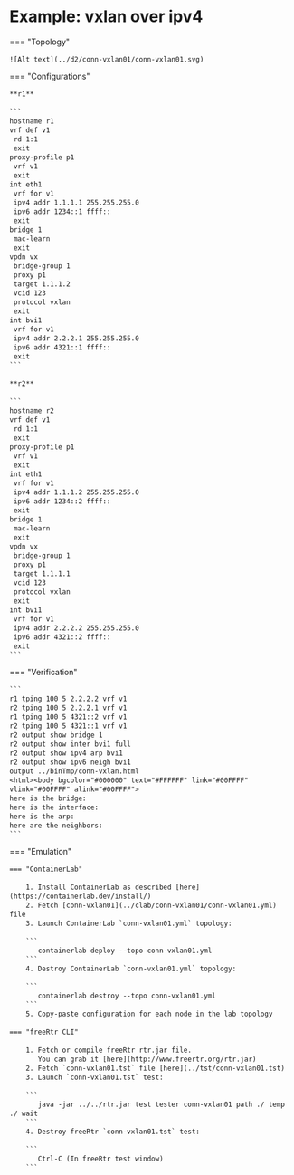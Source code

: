 # Example: vxlan over ipv4

=== "Topology"

    ![Alt text](../d2/conn-vxlan01/conn-vxlan01.svg)

=== "Configurations"

    **r1**

    ```
    hostname r1
    vrf def v1
     rd 1:1
     exit
    proxy-profile p1
     vrf v1
     exit
    int eth1
     vrf for v1
     ipv4 addr 1.1.1.1 255.255.255.0
     ipv6 addr 1234::1 ffff::
     exit
    bridge 1
     mac-learn
     exit
    vpdn vx
     bridge-group 1
     proxy p1
     target 1.1.1.2
     vcid 123
     protocol vxlan
     exit
    int bvi1
     vrf for v1
     ipv4 addr 2.2.2.1 255.255.255.0
     ipv6 addr 4321::1 ffff::
     exit
    ```

    **r2**

    ```
    hostname r2
    vrf def v1
     rd 1:1
     exit
    proxy-profile p1
     vrf v1
     exit
    int eth1
     vrf for v1
     ipv4 addr 1.1.1.2 255.255.255.0
     ipv6 addr 1234::2 ffff::
     exit
    bridge 1
     mac-learn
     exit
    vpdn vx
     bridge-group 1
     proxy p1
     target 1.1.1.1
     vcid 123
     protocol vxlan
     exit
    int bvi1
     vrf for v1
     ipv4 addr 2.2.2.2 255.255.255.0
     ipv6 addr 4321::2 ffff::
     exit
    ```

=== "Verification"

    ```
    r1 tping 100 5 2.2.2.2 vrf v1
    r2 tping 100 5 2.2.2.1 vrf v1
    r1 tping 100 5 4321::2 vrf v1
    r2 tping 100 5 4321::1 vrf v1
    r2 output show bridge 1
    r2 output show inter bvi1 full
    r2 output show ipv4 arp bvi1
    r2 output show ipv6 neigh bvi1
    output ../binTmp/conn-vxlan.html
    <html><body bgcolor="#000000" text="#FFFFFF" link="#00FFFF" vlink="#00FFFF" alink="#00FFFF">
    here is the bridge:
    here is the interface:
    here is the arp:
    here are the neighbors:
    ```

=== "Emulation"

    === "ContainerLab"

        1. Install ContainerLab as described [here](https://containerlab.dev/install/)  
        2. Fetch [conn-vxlan01](../clab/conn-vxlan01/conn-vxlan01.yml) file  
        3. Launch ContainerLab `conn-vxlan01.yml` topology:  

        ```
           containerlab deploy --topo conn-vxlan01.yml  
        ```
        4. Destroy ContainerLab `conn-vxlan01.yml` topology:  

        ```
           containerlab destroy --topo conn-vxlan01.yml  
        ```
        5. Copy-paste configuration for each node in the lab topology

    === "freeRtr CLI"

        1. Fetch or compile freeRtr rtr.jar file.  
           You can grab it [here](http://www.freertr.org/rtr.jar)  
        2. Fetch `conn-vxlan01.tst` file [here](../tst/conn-vxlan01.tst)  
        3. Launch `conn-vxlan01.tst` test:  

        ```
           java -jar ../../rtr.jar test tester conn-vxlan01 path ./ temp ./ wait
        ```
        4. Destroy freeRtr `conn-vxlan01.tst` test:  

        ```
           Ctrl-C (In freeRtr test window)
        ```

